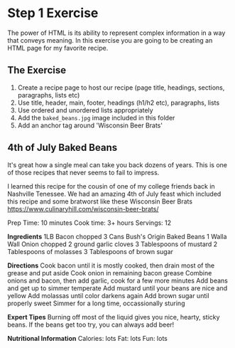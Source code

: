 # Step 1 Exercise

The power of HTML is its ability to represent complex information in a way that conveys meaning. In this exercise you are going to be creating an HTML page for my favorite recipe.

## The Exercise

1. Create a recipe page to host our recipe (page title, headings, sections, paragraphs, lists etc)
2. Use title, header, main, footer, headings (h1/h2 etc), paragraphs, lists
3. Use ordered and unordered lists appropriately
4. Add the `baked_beans.jpg` image included in this folder
5. Add an anchor tag around 'Wisconsin Beer Brats'

## 4th of July Baked Beans

It's great how a single meal can take you back dozens of years. This is one of those recipes that never seems to fail to impress.

I learned this recipe for the cousin of one of my college friends back in Nashville Tenessee. We had an amazing 4th of July feast which included this recipe and some bratworst like these Wisconsin Beer Brats https://www.culinaryhill.com/wisconsin-beer-brats/

Prep Time: 10 minutes
Cook time: 3+ hours
Servings: 12

**Ingredients**
1LB Bacon chopped
3 Cans Bush's Origin Baked Beans
1 Walla Wall Onion chopped
2 ground garlic cloves
3 Tablespoons of mustard
2 Tablespoons of molasses
3 Tablespoons of brown sugar

**Directions**
Cook bacon until it is mostly cooked, then drain most of the grease and put aside
Cook onion in remaining bacon grease
Combine onions and bacon, then add garlic, cook for a few more minutes
Add beans and get up to simmer temperate
Add mustard until your beans are nice and yellow
Add molassas until color darkens again
Add brown sugar until properly sweet
Simmer for a long time, occassionally sturing

**Expert Tipes**
Burning off most of the liquid gives you nice, hearty, sticky beans.
If the beans get too try, you can always add beer!

**Nutritional Information**
Calories: lots
Fat: lots
Fun: lots
